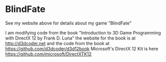 # BlindFate

See my website above for details about my game "BlindFate"

I am modifying code from the book "Introduction to 3D Game Programming with DirectX 12 by Frank D. Luna"
the website for the book is at http://d3dcoder.net and the code from the book at https://github.com/d3dcoder/d3d12book
Microsoft's DirectX 12 Kit is here https://github.com/microsoft/DirectXTK12

